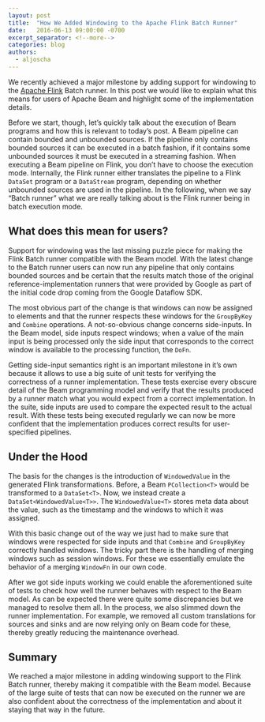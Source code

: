 ```yaml
---
layout: post
title:  "How We Added Windowing to the Apache Flink Batch Runner"
date:   2016-06-13 09:00:00 -0700
excerpt_separator: <!--more-->
categories: blog
authors:
  - aljoscha
---
```

<!--
Licensed under the Apache License, Version 2.0 (the "License");
you may not use this file except in compliance with the License.
You may obtain a copy of the License at

http://www.apache.org/licenses/LICENSE-2.0

Unless required by applicable law or agreed to in writing, software
distributed under the License is distributed on an "AS IS" BASIS,
WITHOUT WARRANTIES OR CONDITIONS OF ANY KIND, either express or implied.
See the License for the specific language governing permissions and
limitations under the License.
-->
We recently achieved a major milestone by adding support for windowing to the [Apache Flink](http://flink.apache.org) Batch runner. In this post we would like to explain what this means for users of Apache Beam and highlight some of the implementation details.

<!--more-->

Before we start, though, let’s quickly talk about the execution of Beam programs and how this is relevant to today’s post. A Beam pipeline can contain bounded and unbounded sources. If the pipeline only contains bounded sources it can be executed in a batch fashion, if it contains some unbounded sources it must be executed in a streaming fashion. When executing a Beam pipeline on Flink, you don’t have to choose the execution mode. Internally, the Flink runner either translates the pipeline to a Flink `DataSet` program or a `DataStream` program, depending on whether unbounded sources are used in the pipeline. In the following, when we say “Batch runner” what we are really talking about is the Flink runner being in batch execution mode.

## What does this mean for users?

Support for windowing was the last missing puzzle piece for making the Flink Batch runner compatible with the Beam model. With the latest change to the Batch runner users can now run any pipeline that only contains bounded sources and be certain that the results match those of the original reference-implementation runners that were provided by Google as part of the initial code drop coming from the Google Dataflow SDK.

The most obvious part of the change is that windows can now be assigned to elements and that the runner respects these windows for the `GroupByKey` and `Combine` operations. A not-so-obvious change concerns side-inputs. In the Beam model, side inputs respect windows; when a value of the main input is being processed only the side input that corresponds to the correct window is available to the processing function, the `DoFn`.

Getting side-input semantics right is an important milestone in it’s own because it allows to use a big suite of unit tests for verifying the correctness of a runner implementation. These tests exercise every obscure detail of the Beam programming model and verify that the results produced by a runner match what you would expect from a correct implementation. In the suite, side inputs are used to compare the expected result to the actual result. With these tests being executed regularly we can now be more confident that the implementation produces correct results for user-specified pipelines.

## Under the Hood
The basis for the changes is the introduction of `WindowedValue` in the generated Flink transformations. Before, a Beam `PCollection<T>` would be transformed to a `DataSet<T>`. Now, we instead create a `DataSet<WindowedValue<T>>`. The `WindowedValue<T>` stores meta data about the value, such as the timestamp and the windows to which it was assigned.

With this basic change out of the way we just had to make sure that windows were respected for side inputs and that `Combine` and `GroupByKey` correctly handled windows. The tricky part there is the handling of merging windows such as session windows. For these we essentially emulate the behavior of a merging `WindowFn` in our own code.

After we got side inputs working we could enable the aforementioned suite of tests to check how well the runner behaves with respect to the Beam model. As can be expected there were quite some discrepancies but we managed to resolve them all. In the process, we also slimmed down the runner implementation. For example, we removed all custom translations for sources and sinks and are now relying only on Beam code for these, thereby greatly reducing the maintenance overhead.

## Summary
We reached a major milestone in adding windowing support to the Flink Batch runner, thereby making it compatible with the Beam model. Because of the large suite of tests that can now be executed on the runner we are also confident about the correctness of the implementation and about it staying that way in the future.
